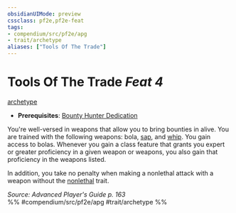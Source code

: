 ```yaml
---
obsidianUIMode: preview
cssclass: pf2e,pf2e-feat
tags:
- compendium/src/pf2e/apg
- trait/archetype
aliases: ["Tools Of The Trade"]
---
```

# Tools Of The Trade  *Feat 4*  
[archetype](archetype.md "Archetype Feat Trait")  

- **Prerequisites**: [Bounty Hunter Dedication](bounty-hunter-dedication-apg.md)

You're well-versed in weapons that allow you to bring bounties in alive. You are trained with the following weapons: bola, [sap](sap.md), and [whip](whip.md). You gain access to bolas. Whenever you gain a class feature that grants you expert or greater proficiency in a given weapon or weapons, you also gain that proficiency in the weapons listed.

In addition, you take no penalty when making a nonlethal attack with a weapon without the [nonlethal](nonlethal.md "Nonlethal Weapon Trait") trait.

*Source: Advanced Player's Guide p. 163*  
%% #compendium/src/pf2e/apg #trait/archetype %%